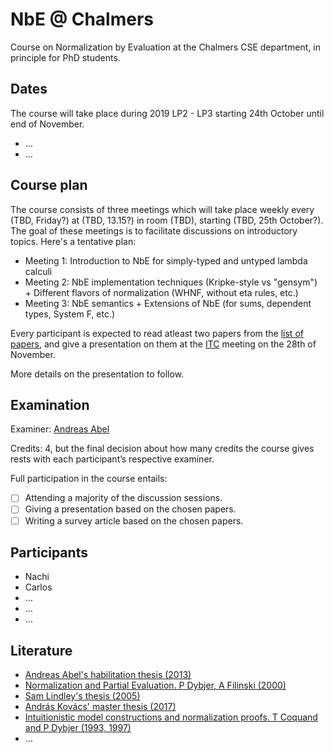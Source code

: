 # NbE @ Chalmers

Course on Normalization by Evaluation at the Chalmers CSE department, in principle for PhD students.

## Dates

The course will take place during 2019 LP2 - LP3 starting 24th October until end of November.

- ...
- ...

## Course plan

The course consists of three meetings which will take place weekly every (TBD, Friday?) at (TBD, 13.15?) in room (TBD), starting (TBD, 25th October?). The goal of these meetings is to facilitate discussions on introductory topics. Here's a tentative plan:

* Meeting 1: Introduction to NbE for simply-typed and untyped lambda calculi
* Meeting 2: NbE implementation techniques (Kripke-style vs "gensym") + Different flavors of normalization (WHNF, without eta rules, etc.)
* Meeting 3: NbE semantics + Extensions of NbE (for sums, dependent types, System F, etc.)

Every participant is expected to read atleast two papers from the [list of papers](papers.md), and give a presentation on them at the [ITC](https://github.com/InitialTypes/Club/wiki) meeting on the 28th of November.

More details on the presentation to follow.

## Examination

Examiner: [Andreas Abel](http://www.cse.chalmers.se/~abela/)

Credits: 4, but the final decision about how many credits the course gives rests with each participant’s respective examiner.

Full participation in the course entails:

- [ ] Attending a majority of the discussion sessions.
- [ ] Giving a presentation based on the chosen papers.
- [ ] Writing a survey article based on the chosen papers.

## Participants

+ Nachi
+ Carlos
+ ...
+ ...
+ ...

## Literature

* [Andreas Abel's habilitation thesis (2013)](http://www.cse.chalmers.se/~abela/habil.pdf)
* [Normalization and Partial Evaluation. P Dybjer, A Filinski (2000)](https://link.springer.com/chapter/10.1007%2F3-540-45699-6_4)
* [Sam Lindley's thesis (2005)](https://www.era.lib.ed.ac.uk/handle/1842/778)
* [András Kovács' master thesis (2017)](https://github.com/AndrasKovacs/stlc-nbe/blob/separate-PSh/thesis.pdf)
* [Intuitionistic model constructions and normalization proofs. T Coquand and P Dybjer (1993, 1997)](https://www.cambridge.org/core/journals/mathematical-structures-in-computer-science/article/intuitionistic-model-constructions-and-normalization-proofs/15AE4B790FF9E4B1998CE92054DBD3CF)
* ...
